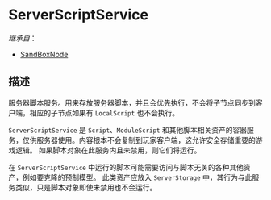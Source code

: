 # ServerScriptService

*继承自*：
* [SandBoxNode](/Api/Classes/Base/SandboxNode.md)


## 描述

  服务器脚本服务。用来存放服务器脚本，并且会优先执行，不会将子节点同步到客户端，相应的子节点如果有 `LocalScript` 也不会执行。

  `ServerScriptService` 是 `Script`、`ModuleScript` 和其他脚本相关资产的容器服务，仅供服务器使用。内容根本不会复制到玩家客户端，这允许安全存储重要的游戏逻辑。 如果脚本对象在此服务内且未禁用，则它们将运行。

  在 `ServerScriptService` 中运行的脚本可能需要访问与脚本无关的各种其他资产，例如要克隆的预制模型。 此类资产应放入 `ServerStorage` 中，其行为与此服务类似，只是脚本对象即使未禁用也不会运行。 
<!--   对服务器和客户端都有用的资产和 `ModuleScript` 应该放在 `ReplicatedStorage` 中。 最后，您可以通过使用文件夹进一步组织该服务中的对象，而不会影响其行为方式。 -->




